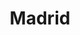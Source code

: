 ---
title: "Madrid"
year: 1987
rating: 2
stars: "★★"
rewatched: false
permalink: "madrid-1987-1"
watched_on: 2024-10-22
---